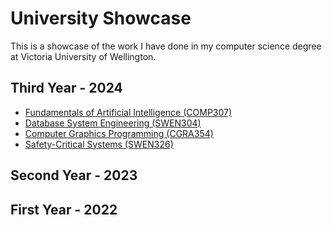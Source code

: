 # University Showcase

This is a showcase of the work I have done in my computer science degree at Victoria University of Wellington.

## Third Year - 2024

- [Fundamentals of Artificial Intelligence (COMP307)](./2024.COMP307-fundamentals-of-artificial-intelligence/README.md)
- [Database System Engineering (SWEN304)](./2024.SWEN304-database-system-engineering/README.md)
- [Computer Graphics Programming (CGRA354)](./2024.CGRA354-computer-graphics-programming/README.md)
- [Safety-Critical Systems (SWEN326)](./2024.SWEN326-safety-critical-systems/README.md)

## Second Year - 2023

## First Year - 2022
